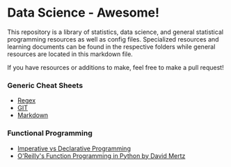 # Data Science - Awesome!
This repository is a library of statistics, data science, and general statistical programming resources as well as config files. Specialized resources and learning documents can be found in the respective folders while general resources are located in this markdown file.

If you have resources or additions to make, feel free to make a pull request!

### Generic Cheat Sheets
 - [Regex](http://web.mit.edu/hackl/www/lab/turkshop/slides/regex-cheatsheet.pdf)
 - [GIT](https://education.github.com/git-cheat-sheet-education.pdf)
 - [Markdown](https://guides.github.com/pdfs/markdown-cheatsheet-online.pdf)

### Functional Programming
  - [Imperative vs Declarative Programming](https://ui.dev/imperative-vs-declarative-programming/)
  - [O'Reilly's Function Programming in Python by David
  Mertz](https://pepa.holla.cz/wp-content/uploads/2016/10/functional-programming-python.pdf)
